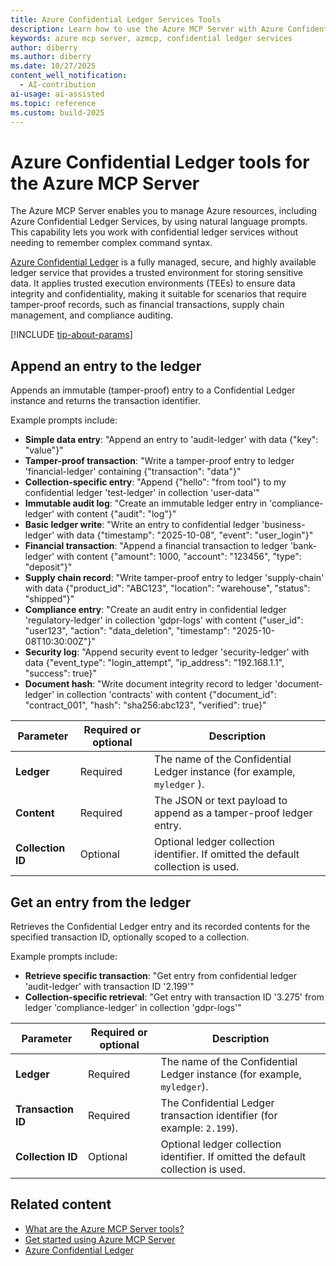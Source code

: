 ```yaml
---
title: Azure Confidential Ledger Services Tools
description: Learn how to use the Azure MCP Server with Azure Confidential Ledger Services to manage tamper-proof ledger entries using natural language prompts.
keywords: azure mcp server, azmcp, confidential ledger services
author: diberry
ms.author: diberry
ms.date: 10/27/2025
content_well_notification: 
  - AI-contribution
ai-usage: ai-assisted
ms.topic: reference
ms.custom: build-2025
--- 
```


# Azure Confidential Ledger tools for the Azure MCP Server

The Azure MCP Server enables you to manage Azure resources, including Azure Confidential Ledger Services, by using natural language prompts. This capability lets you work with confidential ledger services without needing to remember complex command syntax.

[Azure Confidential Ledger](/azure/confidential-ledger) is a fully managed, secure, and highly available ledger service that provides a trusted environment for storing sensitive data. It applies trusted execution environments (TEEs) to ensure data integrity and confidentiality, making it suitable for scenarios that require tamper-proof records, such as financial transactions, supply chain management, and compliance auditing.

[!INCLUDE [tip-about-params](../includes/tools/parameter-consideration.md)]

## Append an entry to the ledger

<!-- `azmcp confidentialledger entries append` -->

Appends an immutable (tamper-proof) entry to a Confidential Ledger instance and returns the transaction identifier.

Example prompts include:

- **Simple data entry**: "Append an entry to 'audit-ledger' with data {"key": "value"}"
- **Tamper-proof transaction**: "Write a tamper-proof entry to ledger 'financial-ledger' containing {"transaction": "data"}"
- **Collection-specific entry**: "Append {"hello": "from tool"} to my confidential ledger 'test-ledger' in collection 'user-data'"
- **Immutable audit log**: "Create an immutable ledger entry in 'compliance-ledger' with content {"audit": "log"}"
- **Basic ledger write**: "Write an entry to confidential ledger 'business-ledger' with data {"timestamp": "2025-10-08", "event": "user_login"}"
- **Financial transaction**: "Append a financial transaction to ledger 'bank-ledger' with content {"amount": 1000, "account": "123456", "type": "deposit"}"
- **Supply chain record**: "Write tamper-proof entry to ledger 'supply-chain' with data {"product_id": "ABC123", "location": "warehouse", "status": "shipped"}"
- **Compliance entry**: "Create an audit entry in confidential ledger 'regulatory-ledger' in collection 'gdpr-logs' with content {"user_id": "user123", "action": "data_deletion", "timestamp": "2025-10-08T10:30:00Z"}"
- **Security log**: "Append security event to ledger 'security-ledger' with data {"event_type": "login_attempt", "ip_address": "192.168.1.1", "success": true}"
- **Document hash**: "Write document integrity record to ledger 'document-ledger' in collection 'contracts' with content {"document_id": "contract_001", "hash": "sha256:abc123", "verified": true}"

| Parameter |  Required or optional | Description |
|-----------------------|----------------------|-------------|
| **Ledger** |  Required | The name of the Confidential Ledger instance (for example, `myledger` ). |
| **Content** |  Required | The JSON or text payload to append as a tamper-proof ledger entry. |
| **Collection ID** |  Optional | Optional ledger collection identifier. If omitted the default collection is used. |

## Get an entry from the ledger

<!-- azmcp confidentialledger entries get -->

Retrieves the Confidential Ledger entry and its recorded contents for the specified transaction ID, optionally scoped to a collection.

Example prompts include:

- **Retrieve specific transaction**: "Get entry from confidential ledger 'audit-ledger' with transaction ID '2.199'"
- **Collection-specific retrieval**: "Get entry with transaction ID '3.275' from ledger 'compliance-ledger' in collection 'gdpr-logs'"

| Parameter |  Required or optional | Description |
|-----------------------|----------------------|-------------|
| **Ledger** |  Required | The name of the Confidential Ledger instance (for example, `myledger`). |
| **Transaction ID** |  Required | The Confidential Ledger transaction identifier (for example: `2.199`). |
| **Collection ID** |  Optional | Optional ledger collection identifier. If omitted the default collection is used. |

## Related content

- [What are the Azure MCP Server tools?](index.md)
- [Get started using Azure MCP Server](../get-started.md)
- [Azure Confidential Ledger](/azure/confidential-ledger)